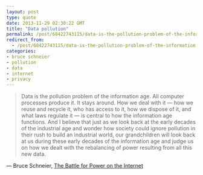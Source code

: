```yaml
---
layout: post
type: quote
date: 2013-11-29 02:30:22 GMT
title: "Data pollution"
permalink: /post/68422743115/data-is-the-pollution-problem-of-the-information
redirect_from: 
  - /post/68422743115/data-is-the-pollution-problem-of-the-information
categories:
- bruce schneier
- pollution
- data
- internet
- privacy
---
```

<blockquote>Data is the pollution problem of the information age. All computer processes produce it. It stays around. How we deal with it — how we reuse and recycle it, who has access to it, how we dispose of it, and what laws regulate it — is central to how the information age functions. And I believe that just as we look back at the early decades of the industrial age and wonder how society could ignore pollution in their rush to build an industrial world, our grandchildren will look back at us during these early decades of the information age and judge us on how we dealt with the rebalancing of power resulting from all this new data.</blockquote>
<p>— Bruce Schneier, <a href="https://www.schneier.com/blog/archives/2013/10/the_battle_for_1.html?utm_source=hackernewsletter&amp;utm_medium=email">The Battle for Power on the Internet</a></p>